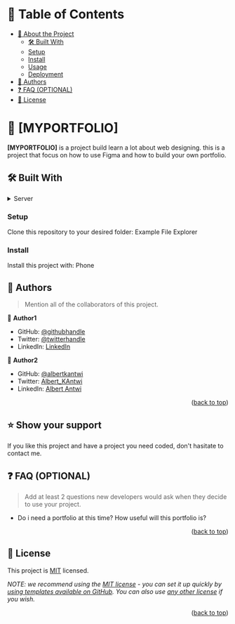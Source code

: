 <a name=MYPORTFOLIO></a>


# 📗 Table of Contents

- [📖 About the Project](#about-project)
  - [🛠 Built With](#built-with)
  - [Setup](#setup)
  - [Install](#install)
  - [Usage](#usage)
  - [Deployment](#deployment)
- [👥 Authors](#authors)
- [❓ FAQ (OPTIONAL)](#faq)
- [📝 License](#license)



# 📖 [MYPORTFOLIO] <a name="about-project"></a>

**[MYPORTFOLIO]** is a project build learn a lot about web designing. this is a project that focus on how to use Figma and how to build your own portfolio.

## 🛠 Built With <a name="html & css"></a>

<details>
  <summary>Server</summary>
  <ul>
    <li><a href="https://expressjs.com/">Express.js</a></li>
  </ul>
</details>

### Setup

Clone this repository to your desired folder:
Example File Explorer

### Install

Install this project with:
Phone

## 👥 Authors <a name="Albert"></a>

> Mention all of the collaborators of this project.

👤 **Author1**

- GitHub: [@githubhandle](https://github.com/githubhandle)
- Twitter: [@twitterhandle](https://twitter.com/twitterhandle)
- LinkedIn: [LinkedIn](https://linkedin.com/in/linkedinhandle)

👤 **Author2**

- GitHub: [@albertkantwi](https://github.com/githubhandle)
- Twitter: [Albert_KAntwi](https://twitter.com/twitterhandle)
- LinkedIn: [Albert Antwi](https://linkedin.com/in/linkedinhandle)

<p align="right">(<a href="#readme-top">back to top</a>)</p>







## ⭐️ Show your support <a name="support"></a>

If you like this project and have a project you need coded, don't hasitate to contact me.



## ❓ FAQ (OPTIONAL) <a name="faq"></a>

> Add at least 2 questions new developers would ask when they decide to use your project.

- Do i need a portfolio at this time?
  How useful will this portfolio is?

<p align="right">(<a href="#readme-top">back to top</a>)</p>



## 📝 License <a name="MIT license"></a>

This project is [MIT](./LICENSE) licensed.

_NOTE: we recommend using the [MIT license](https://choosealicense.com/licenses/mit/) - you can set it up quickly by [using templates available on GitHub](https://docs.github.com/en/communities/setting-up-your-project-for-healthy-contributions/adding-a-license-to-a-repository). You can also use [any other license](https://choosealicense.com/licenses/) if you wish._

<p align="right">(<a href="#readme-top">back to top</a>)</p>